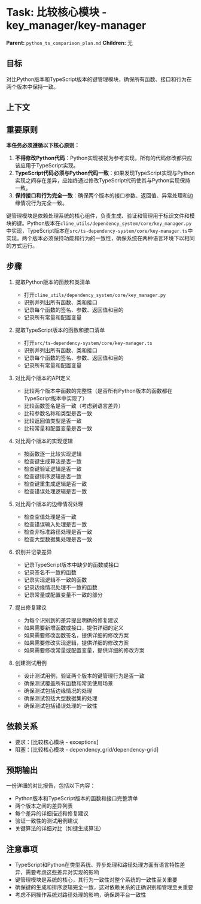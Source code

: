 # Task: 比较核心模块 - key_manager/key-manager
   **Parent:** `python_ts_comparison_plan.md`
   **Children:** 无

## 目标
对比Python版本和TypeScript版本的键管理模块，确保所有函数、接口和行为在两个版本中保持一致。

## 上下文

## 重要原则
**本任务必须遵循以下核心原则：**
1. **不得修改Python代码**：Python实现被视为参考实现，所有的代码修改都只应该应用于TypeScript实现。
2. **TypeScript代码必须与Python代码一致**：如果发现TypeScript实现与Python实现之间存在差异，应始终通过修改TypeScript代码使其与Python实现保持一致。
3. **保持接口和行为完全一致**：确保两个版本的接口参数、返回值、异常处理和边缘情况行为完全一致。

键管理模块是依赖处理系统的核心组件，负责生成、验证和管理用于标识文件和模块的键。Python版本在`cline_utils/dependency_system/core/key_manager.py`中实现，TypeScript版本在`src/ts-dependency-system/core/key-manager.ts`中实现。两个版本必须保持功能和行为的一致性，确保系统在两种语言环境下以相同的方式运行。

## 步骤
1. 提取Python版本的函数和类清单
   - 打开`cline_utils/dependency_system/core/key_manager.py`
   - 识别并列出所有函数、类和接口
   - 记录每个函数的签名、参数、返回值和目的
   - 记录所有常量和配置变量

2. 提取TypeScript版本的函数和接口清单
   - 打开`src/ts-dependency-system/core/key-manager.ts`
   - 识别并列出所有函数、类和接口
   - 记录每个函数的签名、参数、返回值和目的
   - 记录所有常量和配置变量

3. 对比两个版本的API定义
   - 比较两个版本中函数的完整性（是否所有Python版本的函数都在TypeScript版本中实现了）
   - 比较函数签名是否一致（考虑到语言差异）
   - 比较参数名称和类型是否一致
   - 比较返回值类型是否一致
   - 比较常量和配置变量是否一致

4. 对比两个版本的实现逻辑
   - 按函数逐一比较实现逻辑
   - 检查键生成算法是否一致
   - 检查键验证逻辑是否一致
   - 检查键排序逻辑是否一致
   - 检查键重生成逻辑是否一致
   - 检查错误处理逻辑是否一致

5. 对比两个版本的边缘情况处理
   - 检查空值处理是否一致
   - 检查错误输入处理是否一致
   - 检查非标准路径处理是否一致
   - 检查大型数据集处理是否一致

6. 识别并记录差异
   - 记录TypeScript版本中缺少的函数或接口
   - 记录签名不一致的函数
   - 记录实现逻辑不一致的函数
   - 记录边缘情况处理不一致的函数
   - 记录常量或配置变量不一致的部分

7. 提出修复建议
   - 为每个识别到的差异提出明确的修复建议
   - 如果需要新增函数或接口，提供详细的定义
   - 如果需要修改函数签名，提供详细的修改方案
   - 如果需要修改实现逻辑，提供详细的修改方案
   - 如果需要修改常量或配置变量，提供详细的修改方案

8. 创建测试用例
   - 设计测试用例，验证两个版本的键管理行为是否一致
   - 确保测试覆盖所有函数和常见使用场景
   - 确保测试包括边缘情况的处理
   - 确保测试包括大型数据集的处理
   - 确保测试包括错误处理的一致性

## 依赖关系
- 要求：[比较核心模块 - exceptions]
- 阻塞：[比较核心模块 - dependency_grid/dependency-grid]

## 预期输出
一份详细的对比报告，包括以下内容：
- Python版本和TypeScript版本的函数和接口完整清单
- 两个版本之间的差异列表
- 每个差异的详细描述和修复建议
- 验证一致性的测试用例建议
- 关键算法的详细对比（如键生成算法）

## 注意事项
- TypeScript和Python在类型系统、异步处理和路径处理方面有语言特性差异，需要考虑这些差异对实现的影响
- 键管理模块是系统的核心，其行为一致性对整个系统的一致性至关重要
- 确保键的生成和排序逻辑完全一致，这对依赖关系的正确识别和管理至关重要
- 考虑不同操作系统对路径处理的影响，确保跨平台一致性 
